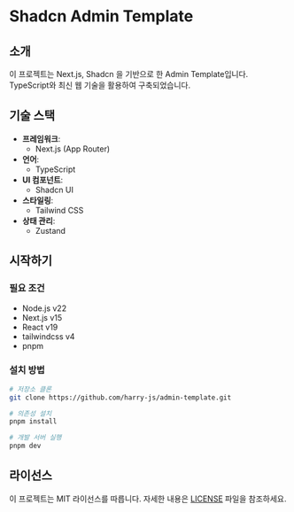# Shadcn Admin Template

## 소개
이 프로젝트는 Next.js, Shadcn 을 기반으로 한 Admin Template입니다.
TypeScript와 최신 웹 기술을 활용하여 구축되었습니다.

## 기술 스택
- **프레임워크**:
  - Next.js (App Router)
- **언어**:
  - TypeScript
- **UI 컴포넌트**:
  - Shadcn UI
- **스타일링**:
  - Tailwind CSS
- **상태 관리**: 
  - Zustand

## 시작하기

### 필요 조건
- Node.js v22
- Next.js v15
- React v19
- tailwindcss v4
- pnpm

### 설치 방법
```bash
# 저장소 클론
git clone https://github.com/harry-js/admin-template.git

# 의존성 설치
pnpm install

# 개발 서버 실행
pnpm dev
```

## 라이선스
이 프로젝트는 MIT 라이선스를 따릅니다. 자세한 내용은 [LICENSE](LICENSE) 파일을 참조하세요.

